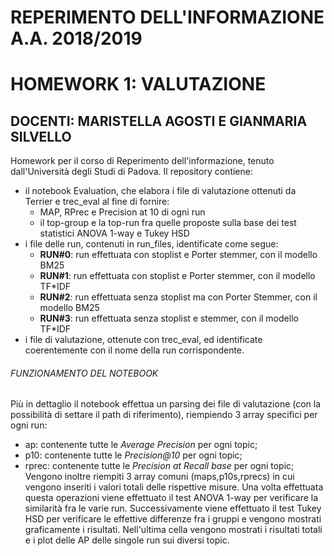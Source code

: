 # REPERIMENTO DELL'INFORMAZIONE A.A. 2018/2019
# HOMEWORK 1: VALUTAZIONE
## DOCENTI: MARISTELLA AGOSTI E GIANMARIA SILVELLO

Homework per il corso di Reperimento dell'informazione, tenuto dall'Università degli Studi di Padova.
Il repository contiene:
- il notebook Evaluation, che elabora i file di valutazione ottenuti da Terrier e trec_eval al fine di fornire: 
  - MAP, RPrec e Precision at 10 di ogni run 
  - il top-group e la top-run fra quelle proposte sulla base dei test statistici ANOVA 1-way e Tukey HSD
- i file delle run, contenuti in run_files, identificate come segue:
  - __RUN#0__: run effettuata con stoplist e Porter stemmer, con il modello BM25
  - __RUN#1__: run effettuata con stoplist e Porter stemmer, con il modello TF*IDF
  - __RUN#2__: run effettuata senza stoplist ma con Porter Stemmer, con il modello BM25
  - __RUN#3__: run effettuata senza stoplist e stemmer, con il modello TF*IDF
- i file di valutazione, ottenute con trec_eval, ed identificate coerentemente con il nome della run corrispondente.

###### FUNZIONAMENTO DEL NOTEBOOK
Più in dettaglio il notebook effettua un parsing dei file di valutazione (con la possibilità di settare il path di riferimento), riempiendo 3 array specifici per ogni run:
- ap: contenente tutte le *Average Precision* per ogni topic;
- p10: contenente tutte le *Precision@10* per ogni topic;
- rprec: contenente tutte le *Precision at Recall base* per ogni topic;
Vengono inoltre riempiti 3 array comuni (maps,p10s,rprecs) in cui vengono inseriti i valori totali delle rispettive misure.
Una volta effettuata questa operazioni viene effettuato il test ANOVA 1-way per verificare la similarità fra le varie run.
Successivamente viene effettuato il test Tukey HSD per verificare le effettive differenze fra i gruppi e vengono mostrati graficamente i risultati.
Nell'ultima cella vengono mostrati i risultati totali e i plot delle AP delle singole run sui diversi topic.
